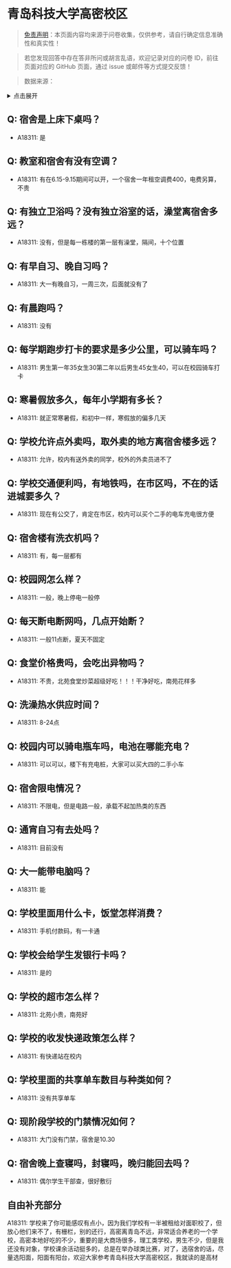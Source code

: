 # 青岛科技大学高密校区

> [免责声明](https://colleges.chat/#_3)：本页面内容均来源于问卷收集，仅供参考，请自行确定信息准确性和真实性！

> 若您发现回答中存在答非所问或胡言乱语，欢迎记录对应的问卷 ID，前往页面对应的 GitHub 页面，通过 issue 或邮件等方式提交反馈！

> 数据来源：

<details><summary>点击展开</summary>
<ul>
<li>A18311: 1991969607@qq.com (2023 年 06 月)</li>
</ul>
</details>

## Q: 宿舍是上床下桌吗？

- A18311: 是

## Q: 教室和宿舍有没有空调？

- A18311: 有在6.15-9.15期间可以开，一个宿舍一年租空调费400，电费另算，不贵

## Q: 有独立卫浴吗？没有独立浴室的话，澡堂离宿舍多远？

- A18311: 没有，但是每一栋楼的第一层有澡堂，隔间，十个位置

## Q: 有早自习、晚自习吗？

- A18311: 大一有晚自习，一周三次，后面就没有了

## Q: 有晨跑吗？

- A18311: 没有

## Q: 每学期跑步打卡的要求是多少公里，可以骑车吗？

- A18311: 男生第一年35女生30第二年以后男生45女生40，可以在校园骑车打卡

## Q: 寒暑假放多久，每年小学期有多长？

- A18311: 就正常寒暑假，和初中一样，寒假放的偏多几天

## Q: 学校允许点外卖吗，取外卖的地方离宿舍楼多远？

- A18311: 允许，校内有送外卖的同学，校外的外卖员进不了

## Q: 学校交通便利吗，有地铁吗，在市区吗，不在的话进城要多久？

- A18311: 现在有公交了，肯定在市区，校内可以买个二手的电车充电很方便

## Q: 宿舍楼有洗衣机吗？

- A18311: 有，每一层都有

## Q: 校园网怎么样？

- A18311: 一般，晚上停电一般停

## Q: 每天断电断网吗，几点开始断？

- A18311: 一般11点断，夏天不固定

## Q: 食堂价格贵吗，会吃出异物吗？

- A18311: 不贵，北苑食堂炒菜超级好吃！！！干净好吃，南苑花样多

## Q: 洗澡热水供应时间？

- A18311: 8-24点

## Q: 校园内可以骑电瓶车吗，电池在哪能充电？

- A18311: 可以可以，楼下有充电桩，大家可以买大四的二手小车

## Q: 宿舍限电情况？

- A18311: 不限电，但是电路一般，承载不起加热类的东西

## Q: 通宵自习有去处吗？

- A18311: 目前没有

## Q: 大一能带电脑吗？

- A18311: 能

## Q: 学校里面用什么卡，饭堂怎样消费？

- A18311: 手机付款码，有一卡通

## Q: 学校会给学生发银行卡吗？

- A18311: 是的

## Q: 学校的超市怎么样？

- A18311: 北苑小贵，南苑好

## Q: 学校的收发快递政策怎么样？

- A18311: 有快递站在校内

## Q: 学校里面的共享单车数目与种类如何？

- A18311: 没有共享单车

## Q: 现阶段学校的门禁情况如何？

- A18311: 大门没有门禁，宿舍是10.30

## Q: 宿舍晚上查寝吗，封寝吗，晚归能回去吗？

- A18311: 偶尔学生干部查，很好敷衍

## 自由补充部分

A18311: 学校来了你可能感叹有点小，因为我们学校有一半被租给对面职校了，但放心他们来不了，有栅栏，别的还行，高密离青岛不远，非常适合养老的一个学校，高密本地好吃的不少，重要的是大商场很多，理工类学校，男生不少，但是我还没有对象，学校课余活动挺多的，总是在举办球类比赛，对了，选宿舍的话，尽量选阳面，阳面有阳台，欢迎大家参考青岛科技大学高密校区，我就读的是高材